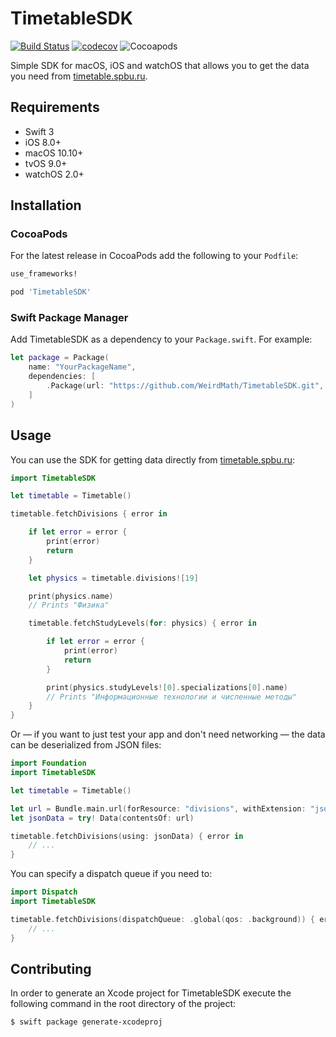 # TimetableSDK
[![Build Status](https://travis-ci.org/WeirdMath/TimetableSDK.svg?branch=master)](https://travis-ci.org/WeirdMath/TimetableSDK)
[![codecov](https://codecov.io/gh/WeirdMath/TimetableSDK/branch/master/graph/badge.svg)](https://codecov.io/gh/WeirdMath/TimetableSDK)
![Cocoapods](https://img.shields.io/cocoapods/v/TimetableSDK.svg?style=flat)

Simple SDK for macOS, iOS and watchOS that allows you to get the data you need from [timetable.spbu.ru](http://timetable.spbu.ru).

## Requirements

* Swift 3
* iOS 8.0+
* macOS 10.10+
* tvOS 9.0+
* watchOS 2.0+

## Installation

### CocoaPods

For the latest release in CocoaPods add the following to your `Podfile`:

```ruby
use_frameworks!

pod 'TimetableSDK'
```

### Swift Package Manager
Add TimetableSDK as a dependency to your `Package.swift`. For example:

```swift
let package = Package(
    name: "YourPackageName",
    dependencies: [
        .Package(url: "https://github.com/WeirdMath/TimetableSDK.git", majorVersion: 2)
    ]
)
```

## Usage

You can use the SDK for getting data directly from [timetable.spbu.ru](http://timetable.spbu.ru):

```swift
import TimetableSDK

let timetable = Timetable()

timetable.fetchDivisions { error in

    if let error = error {
        print(error)
        return
    }

    let physics = timetable.divisions![19]

    print(physics.name)
    // Prints "Физика"

    timetable.fetchStudyLevels(for: physics) { error in

        if let error = error {
            print(error)
            return
        }

        print(physics.studyLevels![0].specializations[0].name)
        // Prints "Информационные технологии и численные методы"
    }
}
```

Or — if you want to just test your app and don't need networking — the data can be deserialized from
JSON files:

```swift
import Foundation
import TimetableSDK

let timetable = Timetable()

let url = Bundle.main.url(forResource: "divisions", withExtension: "json")!
let jsonData = try! Data(contentsOf: url)

timetable.fetchDivisions(using: jsonData) { error in
    // ...
}
```

You can specify a dispatch queue if you need to:
```swift
import Dispatch
import TimetableSDK

timetable.fetchDivisions(dispatchQueue: .global(qos: .background)) { error in
    // ...
}
```

## Contributing

In order to generate an Xcode project for TimetableSDK execute the following command in the root directory of the project:

```
$ swift package generate-xcodeproj
```
